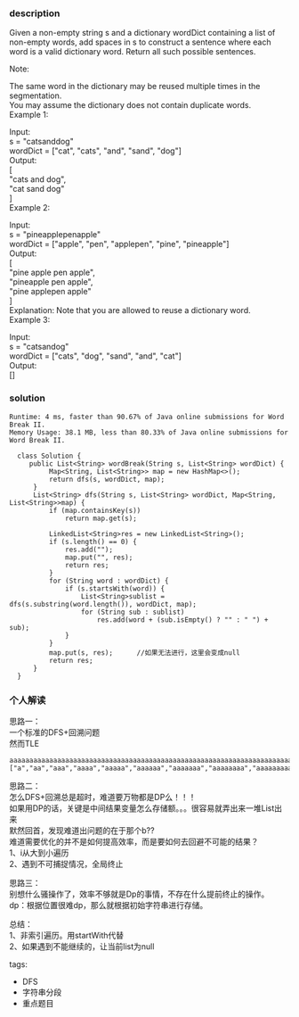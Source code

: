 ### description    
  Given a non-empty string s and a dictionary wordDict containing a list of non-empty words, add spaces in s to construct a sentence where each word is a valid dictionary word. Return all such possible sentences.  
    
  Note:  
    
  The same word in the dictionary may be reused multiple times in the segmentation.  
  You may assume the dictionary does not contain duplicate words.  
  Example 1:  
    
  Input:  
  s = "catsanddog"  
  wordDict = ["cat", "cats", "and", "sand", "dog"]  
  Output:  
  [  
    "cats and dog",  
    "cat sand dog"  
  ]  
  Example 2:  
    
  Input:  
  s = "pineapplepenapple"  
  wordDict = ["apple", "pen", "applepen", "pine", "pineapple"]  
  Output:  
  [  
    "pine apple pen apple",  
    "pineapple pen apple",  
    "pine applepen apple"  
  ]  
  Explanation: Note that you are allowed to reuse a dictionary word.  
  Example 3:  
    
  Input:  
  s = "catsandog"  
  wordDict = ["cats", "dog", "sand", "and", "cat"]  
  Output:  
  []  
### solution    
```    
Runtime: 4 ms, faster than 90.67% of Java online submissions for Word Break II.  
Memory Usage: 38.1 MB, less than 80.33% of Java online submissions for Word Break II.  
  
  class Solution {  
     public List<String> wordBreak(String s, List<String> wordDict) {  
          Map<String, List<String>> map = new HashMap<>();  
          return dfs(s, wordDict, map);  
      }  
      List<String> dfs(String s, List<String> wordDict, Map<String, List<String>>map) {  
          if (map.containsKey(s))  
              return map.get(s);  
    
          LinkedList<String>res = new LinkedList<String>();  
          if (s.length() == 0) {  
              res.add("");  
              map.put("", res);  
              return res;  
          }  
          for (String word : wordDict) {  
              if (s.startsWith(word)) {  
                  List<String>sublist = dfs(s.substring(word.length()), wordDict, map);  
                  for (String sub : sublist)  
                      res.add(word + (sub.isEmpty() ? "" : " ") + sub);  
              }  
          }  
          map.put(s, res);      //如果无法进行，这里会变成null  
          return res;  
      }  
  }  
```    
    
### 个人解读    
    
  思路一：  
  一个标准的DFS+回溯问题  
  然而TLE  
  ```  
  aaaaaaaaaaaaaaaaaaaaaaaaaaaaaaaaaaaaaaaaaaaaaaaaaaaaaaaaaaaaaaaaaaaaaaaaaaabaaaaaaaaaaaaaaaaaaaaaaaaaaaaaaaaaaaaaaaaaaaaaaaaaaaaaaaaaaaaaaaaaaaaaaaaaaa"  
  ["a","aa","aaa","aaaa","aaaaa","aaaaaa","aaaaaaa","aaaaaaaa","aaaaaaaaa","aaaaaaaaaa"]  
  ```  
    
  思路二：  
  怎么DFS+回溯总是超时，难道要万物都是DP么！！！  
  如果用DP的话，关键是中间结果变量怎么存储额。。。很容易就弄出来一堆List出来  
  默然回首，发现难道出问题的在于那个b??  
  难道需要优化的并不是如何提高效率，而是要如何去回避不可能的结果？  
  1、i从大到小遍历  
  2、遇到不可捕捉情况，全局终止  
    
    
  思路三：  
  别想什么骚操作了，效率不够就是Dp的事情，不存在什么提前终止的操作。  
  dp：根据位置很难dp，那么就根据初始字符串进行存储。  
    
  总结：  
  1、非索引遍历。用startWith代替  
  2、如果遇到不能继续的，让当前list为null  
    
tags:    
  -  DFS  
  -  字符串分段  
  -  重点题目  
